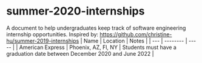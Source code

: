 # summer-2020-internships
A document to help undergraduates keep track of software engineering internship opportunities. Inspired by: https://github.com/christine-hu/summer-2019-internships
| Name | Location | Notes | 
| ---  | -------- | ----- |
| American Express | Phoenix, AZ, Fl, NY | Students must have a graduation date between December 2020 and June 2022 |
